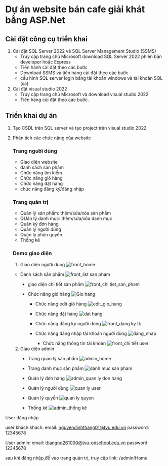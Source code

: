# Dự án website bán cafe giải khát bằng ASP.Net
## Cài đặt công cụ triển khai
1. Cài đặt SQL Server 2022 và SQL Server Management Studio (SSMS)
   - Truy cập trang chủ Microsoft download SQL Server 2022 phiên bản developer hoặc Express
   - Tiến hành cài đặt theo các bước
   - Download SSMS và tiến hàng cài đặt theo các bước
   - cấu hình SQL server login bằng tài khoản windows và tài khoản SQL (sa)
  2. Cài đặt visual studio 2022
     - Truy cập trang chủ Microsoft và download visual studio 2022
     - Tiến hàng cài đặt theo các bước.
  ## Triển khai dự án
  1. Tạo CSDL trên SQL server và tạo project trên visual studio 2022
  2. Phân tích các chức năng của website
     ### Trang người dùng
       - Giao diện website
       - danh sách sản phẩm
       - Chức năng tìm kiếm
       - Chức năng giỏ hàng
       - Chức năng đặt hàng
       - chức năng đăng ký/đăng nhập
     ### Trang quản trị
       - Quản lý sản phẩm: thêm/sửa/xóa sản phẩm
       - QUản lý danh mục: thêm/sửa/xóa danh mục
       - Quản ký đơn hàng
       - Quản lý người dùng
       - Quản lý phân quyền
       - Thống kê
     ### Demo giao diện
     1. Giao diện người dùng
       ![front_home](https://github.com/user-attachments/assets/15f14970-1d6f-476f-8714-abea7fbae555)

       - Danh sách sản phẩm
         ![front_list san pham](https://github.com/user-attachments/assets/a6f4749c-c997-4883-a239-1a2744401bc8)

         - giao diện chi tiết sản phẩm
           ![front_chi tiet_san_pham](https://github.com/user-attachments/assets/21e27420-cee7-4f8f-8c3c-e5214e037b10)

         - Chức năng giỏ hàng
           ![Gio hang](https://github.com/user-attachments/assets/282142e1-6191-46e5-a18b-a8f098e26c52)

           - Chức năng edit giỏ hàng
             ![edit_gio_hang](https://github.com/user-attachments/assets/f41396e2-e520-4bd5-9857-aae5be233b16)

            - Chức năng đặt hàng
              ![dat hang](https://github.com/user-attachments/assets/d4cdc8d7-e9be-45c5-92b3-5b1004cb1010)

            - Chức năng đăng ký người dùng
              ![front_dang ky tk](https://github.com/user-attachments/assets/da291c2e-4c99-4ae7-b641-1cfc8aca069e)

            - Chức năng đăng nhập tài khoản người dùng
              ![dang_nhap](https://github.com/user-attachments/assets/3e7dc278-003d-4c18-9136-1fc9f8df0e57)

              - Chức năng thông tin tài khoản
                ![front_chi tiết user](https://github.com/user-attachments/assets/f89783c9-b439-4345-99ce-34928311965b)

      2. Giao diện admin
         - Trang quản lý sản phẩm
           ![admin_home](https://github.com/user-attachments/assets/912dd30e-a3c5-460c-8b72-43fc4ed89e1e)

         - Trang danh mục sản phẩm
           ![danh muc san pham](https://github.com/user-attachments/assets/c18c7ece-ebb0-4630-9934-e9c37b4a8ebe)

         - Quản lý đơn hàng
            ![admin_quan ly don hang](https://github.com/user-attachments/assets/cff82524-26b8-4510-8b43-b53e2f3c4ed2)

         - Quản lý người dùng
           ![quan ly user](https://github.com/user-attachments/assets/c9177d4a-a154-408b-82b9-b80927e4bced)

         - Quản lý quyền
          ![quan ly quyen](https://github.com/user-attachments/assets/8f725ebf-3ed8-4ac3-982b-1f515aea7fa9)

         - Thống kê
           ![admin_thống kê](https://github.com/user-attachments/assets/b033af31-7531-4764-b961-1d932f9321af)

User đăng nhập

user khách khách: 
email: nguyendinhthang01@tvu.edu.vn
password: 12345678

User admin:
email: thangnd261000@tvu-onschool.edu.vn
password: 12345678

sau khi đăng nhập,để vào trang quản trị, truy cập link: /admin/Home





           

